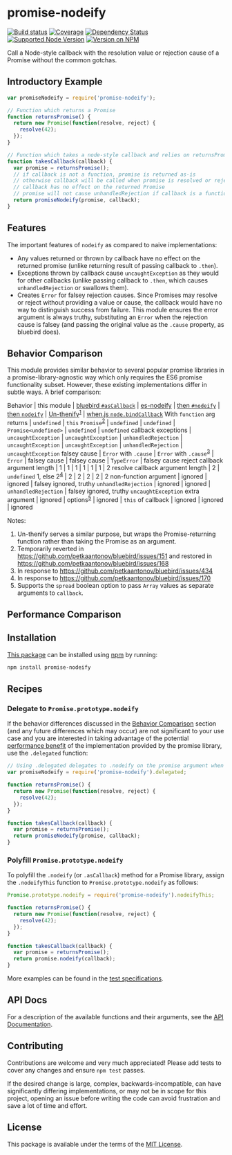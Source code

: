 promise-nodeify
===============

[![Build status](https://img.shields.io/travis/kevinoid/promise-nodeify.svg?style=flat)](https://travis-ci.org/kevinoid/promise-nodeify)
[![Coverage](https://img.shields.io/codecov/c/github/kevinoid/promise-nodeify.svg?style=flat)](https://codecov.io/github/kevinoid/promise-nodeify?branch=master)
[![Dependency Status](https://img.shields.io/david/kevinoid/promise-nodeify.svg?style=flat)](https://david-dm.org/kevinoid/promise-nodeify)
[![Supported Node Version](https://img.shields.io/node/v/promise-nodeify.svg?style=flat)](https://www.npmjs.com/package/promise-nodeify)
[![Version on NPM](https://img.shields.io/npm/v/promise-nodeify.svg?style=flat)](https://www.npmjs.com/package/promise-nodeify)

Call a Node-style callback with the resolution value or rejection cause of a
Promise without the common gotchas.

## Introductory Example

```js
var promiseNodeify = require('promise-nodeify');

// Function which returns a Promise
function returnsPromise() {
  return new Promise(function(resolve, reject) {
    resolve(42);
  });
}

// Function which takes a node-style callback and relies on returnsPromise
function takesCallback(callback) {
  var promise = returnsPromise();
  // if callback is not a function, promise is returned as-is
  // otherwise callback will be called when promise is resolved or rejected
  // callback has no effect on the returned Promise
  // promise will not cause unhandledRejection if callback is a function
  return promiseNodeify(promise, callback);
}
```

## Features

The important features of `nodeify` as compared to naive implementations:

* Any values returned or thrown by callback have no effect on the returned
  promise (unlike returning result of passing callback to `.then`).
* Exceptions thrown by callback cause `uncaughtException` as they would for
  other callbacks (unlike passing callback to `.then`, which causes
  `unhandledRejection` or swallows them).
* Creates `Error` for falsey rejection causes.  Since Promises may resolve or
  reject without providing a value or cause, the callback would have no way to
  distinguish success from failure.  This module ensures the error argument is
  always truthy, substituting an `Error` when the rejection cause is falsey
  (and passing the original value as the `.cause` property, as bluebird does).

## Behavior Comparison

This module provides similar behavior to several popular promise libraries in
a promise-library-agnostic way which only requires the ES6 promise
functionality subset.  However, these existing implementations differ in
subtle ways.  A brief comparison:

Behavior | this module | [bluebird `#asCallback`](http://bluebirdjs.com/docs/api/ascallback.html) | [es-nodeify](https://github.com/robbertkl/es-nodeify) | [then `#nodeify`](https://github.com/then/promise#promisenodeifycallback) | [then `nodeify`](https://github.com/then/nodeify) | [Un-thenify](https://github.com/blakeembrey/unthenify)<sup>[1](#note-1)</sup> | [when.js `node.bindCallback`](https://github.com/cujojs/when/blob/master/docs/api.md#nodebindcallback)
With `function` arg returns | `undefined` | `this` `Promise`<sup>[2](#note-2)</sup> | `undefined` | `undefined` | `Promise<undefined>` | `undefined` | `undefined`
callback exceptions | `uncaughtException` | `uncaughtException` | `unhandledRejection` | `uncaughtException` | `uncaughtException` | `unhandledRejection` | `uncaughtException`
falsey cause | `Error` with `.cause` | `Error` with `.cause`<sup>[3](#note-3)</sup> | `Error` | falsey cause | falsey cause | `TypeError` | falsey cause
reject callback argument length | 1 | 1 | 1 | 1 | 1 | 1 | 2
resolve callback argument length | 2 | `undefined` 1, else 2<sup>[4](#note-4)</sup> | 2 | 2 | 2 | 2 | 2
non-function argument | ignored | ignored | falsey ignored, truthy `unhandledRejection` | ignored | ignored | `unhandledRejection` | falsey ignored, truthy `uncaughtException`
extra argument | ignored | options<sup>[5](#note-5)</sup> | ignored | `this` of callback | ignored | ignored | ignored

Notes:

1. <a id="note-1" name="note-2" /> Un-thenify serves a similar purpose, but
   wraps the Promise-returning function rather than taking the Promise as an
   argument.
2. <a id="note-2" name="note-3" /> Temporarily reverted in
   https://github.com/petkaantonov/bluebird/issues/151 and restored in
   https://github.com/petkaantonov/bluebird/issues/168
3. <a id="note-3" name="note-4" /> In response to
   https://github.com/petkaantonov/bluebird/issues/434
4. <a id="note-4" name="note-5" /> In response to
   https://github.com/petkaantonov/bluebird/issues/170
5. <a id="note-5" name="note-6" /> Supports the `spread` boolean option to
   pass `Array` values as separate arguments to `callback`.

## Performance Comparison

## Installation

[This package](https://www.npmjs.com/package/promise-nodeify) can be installed
using [npm](https://www.npmjs.com/) by running:

```sh
npm install promise-nodeify
```

## Recipes

### Delegate to `Promise.prototype.nodeify`

If the behavior differences discussed in the [Behavior
Comparison](#behavior-comparison) section (and any future differences which
may occur) are not significant to your use case and you are interested in
taking advantage of the potential [performance
benefit](#performance-comparison) of the implementation provided by the
promise library, use the `.delegated` function:

```js
// Using .delegated delegates to .nodeify on the promise argument when present
var promiseNodeify = require('promise-nodeify').delegated;

function returnsPromise() {
  return new Promise(function(resolve, reject) {
    resolve(42);
  });
}

function takesCallback(callback) {
  var promise = returnsPromise();
  return promiseNodeify(promise, callback);
}
```

### Polyfill `Promise.prototype.nodeify`

To polyfill the `.nodeify` (or `.asCallback`) method for a Promise library,
assign the `.nodeifyThis` function to `Promise.prototype.nodeify` as follows:

```js
Promise.prototype.nodeify = require('promise-nodeify').nodeifyThis;

function returnsPromise() {
  return new Promise(function(resolve, reject) {
    resolve(42);
  });
}

function takesCallback(callback) {
  var promise = returnsPromise();
  return promise.nodeify(callback);
}
```

More examples can be found in the [test
specifications](https://kevinoid.github.io/promise-nodeify/specs).

## API Docs

For a description of the available functions and their arguments, see the [API
Documentation](https://kevinoid.github.io/promise-nodeify/api).

## Contributing

Contributions are welcome and very much appreciated!  Please add tests to
cover any changes and ensure `npm test` passes.

If the desired change is large, complex, backwards-incompatible, can have
significantly differing implementations, or may not be in scope for this
project, opening an issue before writing the code can avoid frustration and
save a lot of time and effort.

## License

This package is available under the terms of the
[MIT License](https://opensource.org/licenses/MIT).
